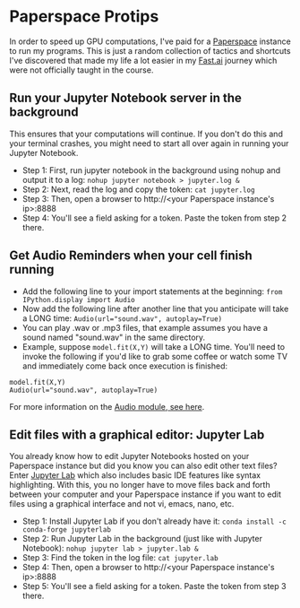 # Paperspace Protips

In order to speed up GPU computations, I've paid for a [Paperspace](http://www.paperspace.com) instance to run my programs.  This is just a random collection of tactics and shortcuts I've discovered that made my life a lot easier in my [Fast.ai](http://course.fast.ai) journey which were not officially taught in the course.

## Run your Jupyter Notebook server in the background

This ensures that your computations will continue. If you don't do this and your terminal crashes, you might need to start all over again in running your Jupyter Notebook.  

- Step 1: First, run jupyter notebook in the background using nohup and output it to a log: ```nohup jupyter notebook > jupyter.log &```
- Step 2: Next, read the log and copy the token: ```cat jupyter.log```
- Step 3: Then, open a browser to http://<your Paperspace instance's ip>:8888
- Step 4: You'll see a field asking for a token. Paste the token from step 2 there.

## Get Audio Reminders when your cell finish running

- Add the following line to your import statements at the beginning: ```from IPython.display import Audio```
- Now add the following line after another line that you anticipate will take a LONG time: ```Audio(url="sound.wav", autoplay=True)```
- You can play .wav or .mp3 files, that example assumes you have a sound named "sound.wav" in the same directory.
- Example, suppose ```model.fit(X,Y)``` will take a LONG time.  You'll need to invoke the following if you'd like to grab some coffee or watch some TV and immediately come back once execution is finished:
```
model.fit(X,Y)
Audio(url="sound.wav", autoplay=True)
```
For more information on the [Audio module, see here](https://musicinformationretrieval.com/ipython_audio.html).

## Edit files with a graphical editor: Jupyter Lab
You already know how to edit Jupyter Notebooks hosted on your Paperspace instance but did you know you can also edit other text files? Enter [Jupyter Lab](https://github.com/jupyterlab/jupyterlab) which also includes basic IDE features like syntax highlighting.  With this, you no longer have to move files back and forth between your computer and your Paperspace instance if you want to edit files using a graphical interface and not vi, emacs, nano, etc.  

- Step 1: Install Jupyter Lab if you don't already have it: ```conda install -c conda-forge jupyterlab```
- Step 2: Run Jupyter Lab in the background (just like with Jupyter Notebook): ```nohup jupyter lab > jupyter.lab &```
- Step 3: Find the token in the log file: ```cat jupyter.lab```
- Step 4: Then, open a browser to http://<your Paperspace instance's ip>:8888
- Step 5: You'll see a field asking for a token. Paste the token from step 3 there.
